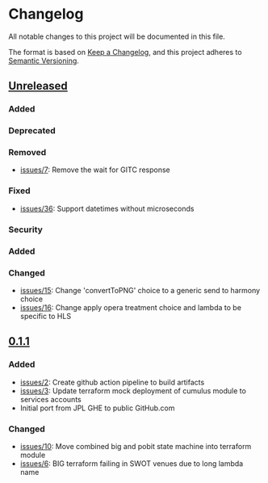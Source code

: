 # Changelog

All notable changes to this project will be documented in this file.

The format is based on [Keep a Changelog](https://keepachangelog.com/en/1.0.0/),
and this project adheres to [Semantic Versioning](https://semver.org/spec/v2.0.0.html).

## [Unreleased]
### Added
### Deprecated 
### Removed
- [issues/7](https://github.com/podaac/bignbit/issues/15): Remove the wait for GITC response
### Fixed
- [issues/36](https://github.com/podaac/bignbit/issues/36): Support datetimes without microseconds
### Security

### Added


### Changed
- [issues/15](https://github.com/podaac/bignbit/issues/15): Change 'convertToPNG' choice to a generic send to harmony choice
- [issues/16](https://github.com/podaac/bignbit/issues/16): Change apply opera treatment choice and lambda to be specific to HLS

## [0.1.1]

### Added 
- [issues/2](https://github.com/podaac/bignbit/issues/2): Create github action pipeline to build artifacts
- [issues/3](https://github.com/podaac/bignbit/issues/3): Update terraform mock deployment of cumulus module to services accounts
- Initial port from JPL GHE to public GitHub.com

### Changed
- [issues/10](https://github.com/podaac/bignbit/issues/10): Move combined big and pobit state machine into terraform module
- [issues/6](https://github.com/podaac/bignbit/issues/6): BIG terraform failing in SWOT venues due to long lambda name


[Unreleased]: https://github.com/podaac/bignbit/compare/0.1.1...HEAD
[0.1.1]: https://github.com/podaac/bignbit/releases/tag/0.1.1
